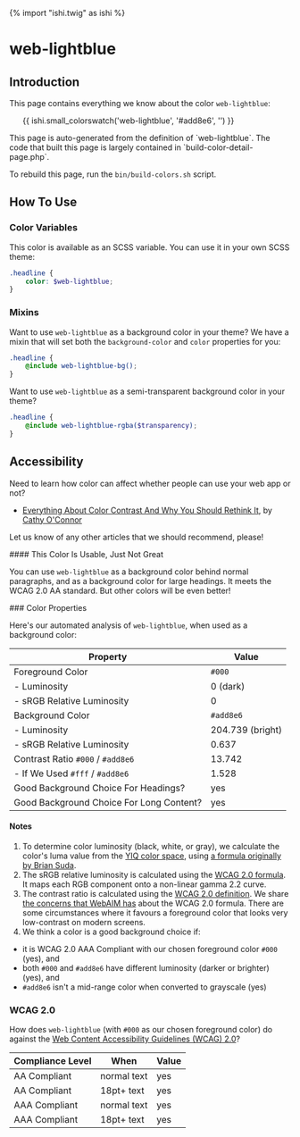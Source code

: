 {% import "ishi.twig" as ishi %}
# web-lightblue

## Introduction

This page contains everything we know about the color `web-lightblue`:

<div class="grid">
    <div class="cell">
        <div class="swatch">
            <ul>
                {{ ishi.small_colorswatch('web-lightblue', '#add8e6', '') }}
            </ul>
        </div>
    </div>
</div>

<div class="callout attention" markdown="1">
This page is auto-generated from the definition of `web-lightblue`. The code that built this page is largely contained in `build-color-detail-page.php`.

To rebuild this page, run the `bin/build-colors.sh` script.
</div>

## How To Use

### Color Variables

This color is available as an SCSS variable. You can use it in your own SCSS theme:

```scss
.headline {
    color: $web-lightblue;
}
```

### Mixins

Want to use `web-lightblue` as a background color in your theme? We have a mixin that will set both the `background-color` and `color` properties for you:

```scss
.headline {
    @include web-lightblue-bg();
}
```

Want to use `web-lightblue` as a semi-transparent background color in your theme?

```scss
.headline {
    @include web-lightblue-rgba($transparency);
}
```

## Accessibility

Need to learn how color can affect whether people can use your web app or not?

* [Everything About Color Contrast And Why You Should Rethink It](https://www.smashingmagazine.com/2014/10/color-contrast-tips-and-tools-for-accessibility/), by [Cathy O'Connor](http://www.twitter.com/cagocon)

Let us know of any other articles that we should recommend, please!
<div class="callout warning" markdown="1">
#### This Color Is Usable, Just Not Great

You can use `web-lightblue` as a background color behind normal paragraphs, and as a background color for large headings. It meets the WCAG 2.0 AA standard. But other colors will be even better!
</div>
### Color Properties

Here's our automated analysis of `web-lightblue`, when used as a background color:

Property | Value
---------|------
Foreground Color | `#000`
- Luminosity | 0 (dark)
- sRGB Relative Luminosity | 0
Background Color | `#add8e6`
- Luminosity | 204.739 (bright)
- sRGB Relative Luminosity | 0.637
Contrast Ratio `#000` / `#add8e6` | 13.742
- If We Used `#fff` / `#add8e6` | 1.528
Good Background Choice For Headings? | yes
Good Background Choice For Long Content? | yes

#### Notes

1. To determine color luminosity (black, white, or gray), we calculate the color's luma value from the [YIQ color space](https://en.wikipedia.org/wiki/YIQ), using [a formula originally by Brian Suda](https://24ways.org/2010/calculating-color-contrast/).
1. The sRGB relative luminosity is calculated using the [WCAG 2.0 formula](https://www.w3.org/TR/WCAG20/#relativeluminancedef). It maps each RGB component onto a non-linear gamma 2.2 curve.
1. The contrast ratio is calculated using the [WCAG 2.0 definition](https://www.w3.org/TR/2008/REC-WCAG20-20081211/#contrast-ratiodef). We share [the concerns that WebAIM has](http://webaim.org/blog/wcag-2-1-feedback/) about the WCAG 2.0 formula. There are some circumstances where it favours a foreground color that looks very low-contrast on modern screens.
1. We think a color is a good background choice if:
  - it is WCAG 2.0 AAA Compliant with our chosen foreground color `#000` (yes), and
  - both `#000` and `#add8e6` have different luminosity (darker or brighter) (yes), and
  - `#add8e6` isn't a mid-range color when converted to grayscale (yes)

### WCAG 2.0

How does `web-lightblue` (with `#000` as our chosen foreground color) do against the [Web Content Accessibility Guidelines (WCAG) 2.0](https://www.w3.org/TR/WCAG20/)?

Compliance Level | When | Value
-----------------|------|------
AA Compliant | normal text | yes
AA Compliant | 18pt+ text | yes
AAA Compliant | normal text | yes
AAA Compliant | 18pt+ text | yes